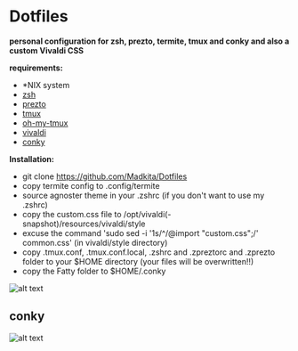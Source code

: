 # Dotfiles

**personal configuration for zsh, prezto, termite, tmux and conky and also a custom Vivaldi CSS**

**requirements:**
- \*NIX system 
- [zsh](https://github.com/robbyrussell/oh-my-zsh/wiki/Installing-ZSH)
- [prezto](https://github.com/sorin-ionescu/prezto)
- [tmux](https://github.com/tmux/tmux)
- [oh-my-tmux](https://github.com/gpakosz/.tmux)
- [vivaldi](https://vivaldi.net)
- [conky](https://github.com/brndnmtthws/conky) 

**Installation:**
- git clone https://github.com/Madkita/Dotfiles
- copy termite config to .config/termite
- source agnoster theme in your .zshrc (if you don't want to use my .zshrc)
- copy the custom.css file to /opt/vivaldi(-snapshot)/resources/vivaldi/style
- excuse the command 'sudo sed -i '1s/^/@import "custom.css";/' common.css' (in vivaldi/style directory)
- copy .tmux.conf, .tmux.conf.local, .zshrc and .zpreztorc and .zprezto folder  to your $HOME directory (your files will be overwritten!!)
- copy the Fatty folder to $HOME/.conky



![alt text](https://raw.githubusercontent.com/Madkita/Dotfiles/master/Screenshot.png)

## conky


![alt text](https://raw.githubusercontent.com/Madkita/Dotfiles/master/Fatty/preview.png)